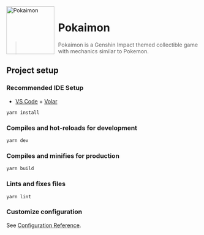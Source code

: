 <img height="125" align="left" style="float: left; margin: 0 10px 0 0;" alt="Pokaimon" src="https://cdn.discordapp.com/attachments/1007204906152767508/1007671728316633249/unknown.png">

# Pokaimon
> Pokaimon is a Genshin Impact themed collectible game with mechanics similar to Pokemon.

## Project setup

### Recommended IDE Setup

- [VS Code](https://code.visualstudio.com/) + [Volar](https://marketplace.visualstudio.com/items?itemName=Vue.volar)

```
yarn install
```

### Compiles and hot-reloads for development
```
yarn dev
```

### Compiles and minifies for production
```
yarn build
```

### Lints and fixes files
```
yarn lint
```

### Customize configuration
See [Configuration Reference](https://cli.vuejs.org/config/).
